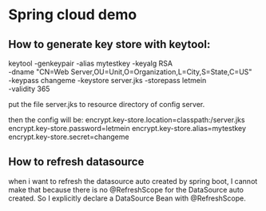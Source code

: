 # Spring cloud demo

## How to generate key store with keytool:
keytool -genkeypair -alias mytestkey -keyalg RSA \
-dname "CN=Web Server,OU=Unit,O=Organization,L=City,S=State,C=US" \
-keypass changeme -keystore server.jks -storepass letmein \
-validity 365

put the file server.jks to resource directory of config server.

then the config will be:
encrypt.key-store.location=classpath:/server.jks
encrypt.key-store.password=letmein
encrypt.key-store.alias=mytestkey
encrypt.key-store.secret=changeme

## How to refresh datasource
when i want to refresh the datasource auto created by spring boot,
I cannot make that because there is no @RefreshScope for the DataSource auto created.
So I explicitly declare a DataSource Bean with @RefreshScope.
